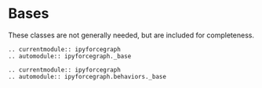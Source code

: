 # Bases

These classes are not generally needed, but are included for completeness.

```{eval-rst}
.. currentmodule:: ipyforcegraph
.. automodule:: ipyforcegraph._base
```

```{eval-rst}
.. currentmodule:: ipyforcegraph
.. automodule:: ipyforcegraph.behaviors._base
```
